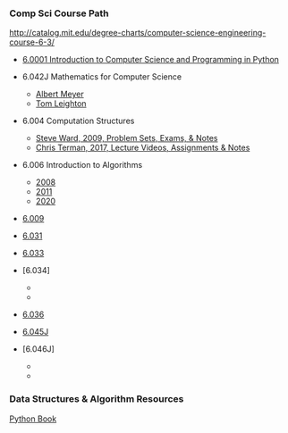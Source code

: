 ### Comp Sci Course Path

http://catalog.mit.edu/degree-charts/computer-science-engineering-course-6-3/

- [6.0001 Introduction to Computer Science and Programming in Python](https://ocw.mit.edu/courses/6-0001-introduction-to-computer-science-and-programming-in-python-fall-2016/)

- 6.042J Mathematics for Computer Science
    - [Albert Meyer](https://openlearninglibrary.mit.edu/courses/course-v1:OCW+6.042J+2T2019/about)
    - [Tom Leighton](https://ocw.mit.edu/courses/6-042j-mathematics-for-computer-science-fall-2010/)

- 6.004 Computation Structures
    - [Steve Ward, 2009, Problem Sets, Exams, & Notes](https://ocw.mit.edu/courses/6-004-computation-structures-spring-2009/pages/syllabus/)
    - [Chris Terman, 2017, Lecture Videos, Assignments & Notes](https://ocw.mit.edu/courses/6-004-computation-structures-spring-2017/)

- 6.006 Introduction to Algorithms
    - [2008](https://ocw.mit.edu/courses/6-006-introduction-to-algorithms-spring-2008/)
    - [2011](https://ocw.mit.edu/courses/6-006-introduction-to-algorithms-fall-2011/)
    - [2020](https://ocw.mit.edu/courses/6-006-introduction-to-algorithms-spring-2020/)

- [6.009](https://py.mit.edu/)

- [6.031](https://web.mit.edu/6.031)

- [6.033](https://ocw.mit.edu/courses/6-033-computer-system-engineering-spring-2018/)

- [6.034]
    - [](https://ocw.mit.edu/courses/6-034-artificial-intelligence-spring-2005/)
    - [](https://ocw.mit.edu/courses/6-034-artificial-intelligence-fall-2010/)

- [6.036](https://ocw.mit.edu/courses/6-036-introduction-to-machine-learning-fall-2020/)

- [6.045J](https://ocw.mit.edu/courses/6-045j-automata-computability-and-complexity-spring-2011/)

- [6.046J]
    - [](https://ocw.mit.edu/courses/6-046j-design-and-analysis-of-algorithms-spring-2012/)
    - [](https://ocw.mit.edu/courses/6-046j-design-and-analysis-of-algorithms-spring-2015/)

### Data Structures & Algorithm Resources
[Python Book](https://runestone.academy/ns/books/published/pythonds/index.html#)
